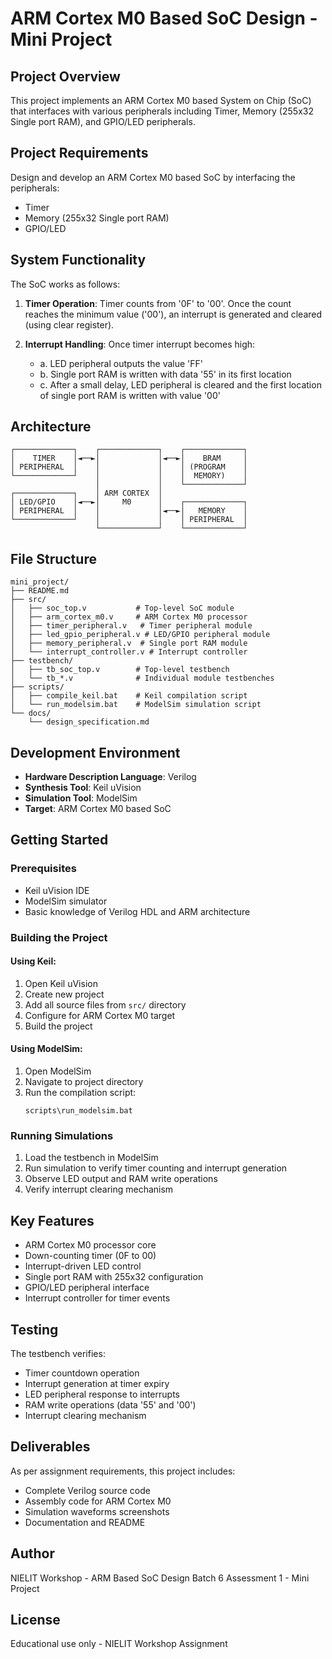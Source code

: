 # ARM Cortex M0 Based SoC Design - Mini Project

## Project Overview
This project implements an ARM Cortex M0 based System on Chip (SoC) that interfaces with various peripherals including Timer, Memory (255x32 Single port RAM), and GPIO/LED peripherals.

## Project Requirements
Design and develop an ARM Cortex M0 based SoC by interfacing the peripherals:
- Timer
- Memory (255x32 Single port RAM) 
- GPIO/LED

## System Functionality
The SoC works as follows:

1. **Timer Operation**: Timer counts from '0F' to '00'. Once the count reaches the minimum value ('00'), an interrupt is generated and cleared (using clear register).

2. **Interrupt Handling**: Once timer interrupt becomes high:
   - a. LED peripheral outputs the value 'FF'
   - b. Single port RAM is written with data '55' in its first location
   - c. After a small delay, LED peripheral is cleared and the first location of single port RAM is written with value '00'

## Architecture
```
┌─────────────┐    ┌─────────────┐    ┌─────────────┐
│    TIMER    │◄──►│             │◄──►│    BRAM     │
│ PERIPHERAL  │    │             │    │ (PROGRAM    │
└─────────────┘    │             │    │  MEMORY)    │
                   │             │    └─────────────┘
┌─────────────┐    │ ARM CORTEX  │    
│ LED/GPIO    │◄──►│     M0      │    ┌─────────────┐
│ PERIPHERAL  │    │             │◄──►│   MEMORY    │
└─────────────┘    │             │    │ PERIPHERAL  │
                   └─────────────┘    └─────────────┘
```

## File Structure
```
mini_project/
├── README.md
├── src/
│   ├── soc_top.v           # Top-level SoC module
│   ├── arm_cortex_m0.v     # ARM Cortex M0 processor
│   ├── timer_peripheral.v   # Timer peripheral module
│   ├── led_gpio_peripheral.v # LED/GPIO peripheral module
│   ├── memory_peripheral.v  # Single port RAM module
│   └── interrupt_controller.v # Interrupt controller
├── testbench/
│   ├── tb_soc_top.v        # Top-level testbench
│   └── tb_*.v              # Individual module testbenches
├── scripts/
│   ├── compile_keil.bat    # Keil compilation script
│   └── run_modelsim.bat    # ModelSim simulation script
└── docs/
    └── design_specification.md
```

## Development Environment
- **Hardware Description Language**: Verilog
- **Synthesis Tool**: Keil uVision
- **Simulation Tool**: ModelSim
- **Target**: ARM Cortex M0 based SoC

## Getting Started

### Prerequisites
- Keil uVision IDE
- ModelSim simulator
- Basic knowledge of Verilog HDL and ARM architecture

### Building the Project

#### Using Keil:
1. Open Keil uVision
2. Create new project
3. Add all source files from `src/` directory
4. Configure for ARM Cortex M0 target
5. Build the project

#### Using ModelSim:
1. Open ModelSim
2. Navigate to project directory
3. Run the compilation script:
   ```
   scripts\run_modelsim.bat
   ```

### Running Simulations
1. Load the testbench in ModelSim
2. Run simulation to verify timer counting and interrupt generation
3. Observe LED output and RAM write operations
4. Verify interrupt clearing mechanism

## Key Features
- ARM Cortex M0 processor core
- Down-counting timer (0F to 00)
- Interrupt-driven LED control
- Single port RAM with 255x32 configuration
- GPIO/LED peripheral interface
- Interrupt controller for timer events

## Testing
The testbench verifies:
- Timer countdown operation
- Interrupt generation at timer expiry
- LED peripheral response to interrupts
- RAM write operations (data '55' and '00')
- Interrupt clearing mechanism

## Deliverables
As per assignment requirements, this project includes:
- Complete Verilog source code
- Assembly code for ARM Cortex M0
- Simulation waveforms screenshots
- Documentation and README

## Author
NIELIT Workshop - ARM Based SoC Design Batch 6
Assessment 1 - Mini Project

## License
Educational use only - NIELIT Workshop Assignment
